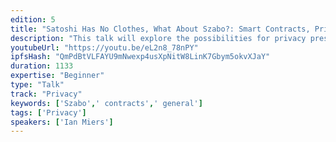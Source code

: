 ```yaml
---
edition: 5
title: "Satoshi Has No Clothes, What About Szabo?: Smart Contracts, Privacy, and Practicality"
description: "This talk will explore the possibilities for privacy preserving smart contracts in terms of both cryptography and functionality. It will give an overview of known approaches, including a detailed discussion of zk-proof based schemes such as Zexe (my work) and an overview of other approaches including refereed computation as seen in systems like Truebit and Arbitrum, multi-party computation, secret sharing, and fully homomorphic encryption. More fundamentally, it will explore what a private smart contract really is. Do we need to hide which contract is running? Do we really want privacy in most cases?"
youtubeUrl: "https://youtu.be/eL2n8_78nPY"
ipfsHash: "QmPdBtVLFAYU9mNwexp4usXpNitW8LinK7Gbym5okvXJaY"
duration: 1133
expertise: "Beginner"
type: "Talk"
track: "Privacy"
keywords: ['Szabo',' contracts',' general']
tags: ['Privacy']
speakers: ['Ian Miers']
---
```

